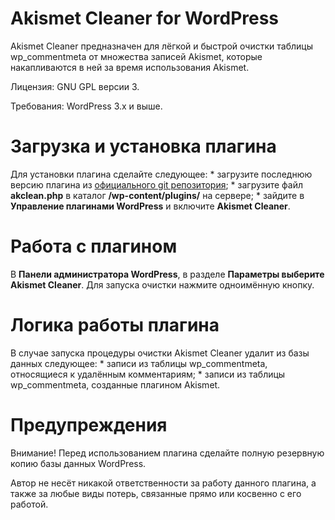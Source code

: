 Akismet Cleaner for WordPress
=======

Akismet Cleaner предназначен для лёгкой и быстрой очистки таблицы wp_commentmeta от множества записей Akismet, которые накапливаются в ней за время использования Akismet.

Лицензия: GNU GPL версии 3.

Требования: WordPress 3.x и выше.

<h1>Загрузка и установка плагина</h1>
Для установки плагина сделайте следующее:
 * загрузите последнюю версию плагина из <a href="https://github.com/xvitaly/akclean">официального git репозитория</a>;
 * загрузите файл <b>akclean.php</b> в каталог <b>/wp-content/plugins/</b> на сервере;
 * зайдите в <b>Управление плагинами WordPress</b> и включите <b>Akismet Cleaner</b>.

<h1>Работа с плагином</h1>
В <b>Панели администратора WordPress</b>, в разделе <b>Параметры выберите Akismet Cleaner</b>. Для запуска очистки нажмите одноимённую кнопку.

<h1>Логика работы плагина</h1>
В случае запуска процедуры очистки Akismet Cleaner удалит из базы данных следующее:
 * записи из таблицы wp_commentmeta, относящиеся к удалённым комментариям;
 * записи из таблицы wp_commentmeta, созданные плагином Akismet.

<h1>Предупреждения</h1>
Внимание! Перед использованием плагина сделайте полную резервную копию базы данных WordPress.

Автор не несёт никакой ответственности за работу данного плагина, а также за любые виды потерь, связанные прямо или косвенно с его работой.